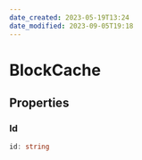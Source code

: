 ```yaml
---
date_created: 2023-05-19T13:24
date_modified: 2023-09-05T19:18
---
```

# BlockCache

## Properties

### Id

```ts
id: string
```
